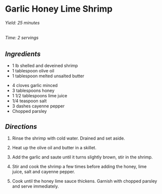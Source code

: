 # Garlic Honey Lime Shrimp

######  Yield: 25 minutes
######  Time: 2 servings

##  *Ingredients*

- 1 lb shelled and deveined shrimp
- 1 tablespoon olive oil
- 1 tablespoon melted unsalted butter
<!---->
- 4 cloves garlic minced
- 3 tablespoons honey
- 1 1/2 tablespoons lime juice
- 1/4 teaspoon salt
- 3 dashes cayenne pepper
- Chopped parsley

##  *Directions*

1. Rinse the shrimp with cold water. Drained and set aside.

2. Heat up  the olive oil and butter in a skillet.

3. Add the garlic and saute until it turns slightly brown, stir in the shrimp.

4. Stir and cook the shrimp a few times before adding the honey, lime juice, salt and cayenne pepper.

5. Cook until the honey lime sauce thickens. Garnish with chopped parsley and serve immediately.